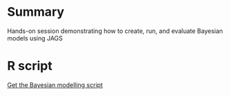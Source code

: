# Summary

Hands-on session demonstrating how to create, run, and evaluate Bayesian models using JAGS

# R script
[Get the Bayesian modelling script](scripts/Bayesian_modelling.R)
